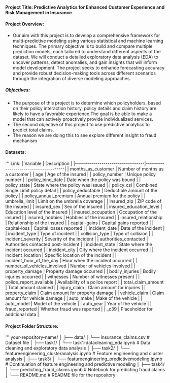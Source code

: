 #### Project Title: Predictive Analytics for Enhanced Customer Experience and Risk Management in Insurance

#### Project Overview:
- Our aim with this project is to develop a comprehensive framework for multi-predictive modeling using various statistical and machine learning techniques. The primary objective is to build and compare multiple prediction models, each tailored to understand different aspects of the dataset. We will conduct a detailed exploratory data analysis (EDA) to uncover patterns, detect anomalies, and gain insights that will inform model development. The project seeks to enhance forecasting accuracy and provide robust decision-making tools across different scenarios through the integration of diverse modeling approaches.


##### Objectives:
- The purpose of this project is to determine which policyholders, based on their policy interaction history, policy details and claim history are likely to have a favorable experience.The goal is be able to make a model that can actively proactively provide individualized services.
- The second objective of this project to use predictive analytics to predict total claims.
- The reason we are doing this to see explore different insight to fraud mechanism

#### Datasets: 
''' 
Link:
| Variable                         | Description                          |
|----------------------------------|--------------------------------------|
| months_as_customer               | Number of months as a customer       |
| age                              | Age of the insured                   |
| policy_number                    | Unique policy number                 |
| policy_bind_date                 | Date when the policy was bound       |
| policy_state                     | State where the policy was issued    |
| policy_csl                       | Combined Single Limit policy detail  |
| policy_deductable                | Deductible amount of the policy      |
| policy_annual_premium            | Annual premium for the policy        |
| umbrella_limit                   | Limit on the umbrella coverage       |
| insured_zip                      | ZIP code of the insured              |
| insured_sex                      | Sex of the insured                   |
| insured_education_level          | Education level of the insured       |
| insured_occupation               | Occupation of the insured            |
| insured_hobbies                  | Hobbies of the insured               |
| insured_relationship             | Relationship of the insured          |
| capital-gains                    | Capital gains reported               |
| capital-loss                     | Capital losses reported              |
| incident_date                    | Date of the incident                 |
| incident_type                    | Type of incident                     |
| collision_type                   | Type of collision                    |
| incident_severity                | Severity of the incident             |
| authorities_contacted            | Authorities contacted post-incident  |
| incident_state                   | State where the incident occurred    |
| incident_city                    | City where the incident occurred     |
| incident_location                | Specific location of the incident    |
| incident_hour_of_the_day         | Hour when the incident occurred      |
| number_of_vehicles_involved      | Number of vehicles involved          |
| property_damage                  | Property damage occurred             |
| bodily_injuries                  | Bodily injuries occurred             |
| witnesses                        | Number of witnesses present          |
| police_report_available          | Availability of a police report      |
| total_claim_amount               | Total amount claimed                 |
| injury_claim                     | Claim amount for injuries            |
| property_claim                   | Claim amount for property damage     |
| vehicle_claim                    | Claim amount for vehicle damage      |
| auto_make                        | Make of the vehicle                  |
| auto_model                       | Model of the vehicle                 |
| auto_year                        | Year of the vehicle                  |
| fraud_reported                   | Whether fraud was reported           |
| _c39                             | Placeholder for additional data      |

#### Project Folder Structure:
''' 
your-repository-name/
│
├── data/
│   └── insurance_claims.csv       # Dataset file
│
├── task1/
│   └── task1-datacleaning_eda.ipynb  # Data cleaning and exploratory data analysis
│
├── task2/
│   └── featureengineering_clusteranalysis.ipynb  # Feature engineering and cluster analysis
│
├── task3/
│   └── featureengineering_predictivemodeling.ipynb  # Continuation of feature engineering and predictive modeling
│
├── task4/
│   └── predicting_fraud_claims.ipynb  # Notebook for predicting fraud claims
│
└── README.md                          # README file for the repository



  

  
